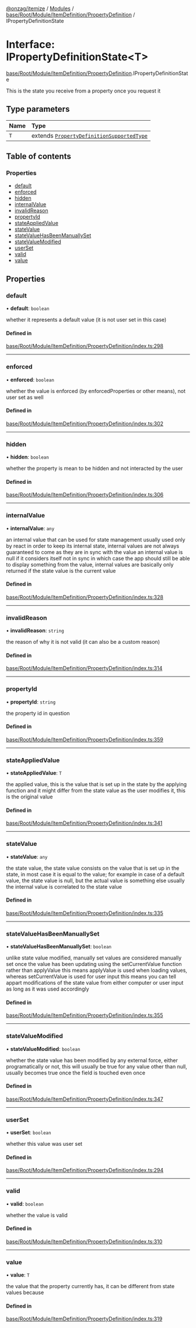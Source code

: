 [@onzag/itemize](../README.md) / [Modules](../modules.md) / [base/Root/Module/ItemDefinition/PropertyDefinition](../modules/base_Root_Module_ItemDefinition_PropertyDefinition.md) / IPropertyDefinitionState

# Interface: IPropertyDefinitionState\<T\>

[base/Root/Module/ItemDefinition/PropertyDefinition](../modules/base_Root_Module_ItemDefinition_PropertyDefinition.md).IPropertyDefinitionState

This is the state you receive from a property once you request it

## Type parameters

| Name | Type |
| :------ | :------ |
| `T` | extends [`PropertyDefinitionSupportedType`](../modules/base_Root_Module_ItemDefinition_PropertyDefinition_types.md#propertydefinitionsupportedtype) |

## Table of contents

### Properties

- [default](base_Root_Module_ItemDefinition_PropertyDefinition.IPropertyDefinitionState.md#default)
- [enforced](base_Root_Module_ItemDefinition_PropertyDefinition.IPropertyDefinitionState.md#enforced)
- [hidden](base_Root_Module_ItemDefinition_PropertyDefinition.IPropertyDefinitionState.md#hidden)
- [internalValue](base_Root_Module_ItemDefinition_PropertyDefinition.IPropertyDefinitionState.md#internalvalue)
- [invalidReason](base_Root_Module_ItemDefinition_PropertyDefinition.IPropertyDefinitionState.md#invalidreason)
- [propertyId](base_Root_Module_ItemDefinition_PropertyDefinition.IPropertyDefinitionState.md#propertyid)
- [stateAppliedValue](base_Root_Module_ItemDefinition_PropertyDefinition.IPropertyDefinitionState.md#stateappliedvalue)
- [stateValue](base_Root_Module_ItemDefinition_PropertyDefinition.IPropertyDefinitionState.md#statevalue)
- [stateValueHasBeenManuallySet](base_Root_Module_ItemDefinition_PropertyDefinition.IPropertyDefinitionState.md#statevaluehasbeenmanuallyset)
- [stateValueModified](base_Root_Module_ItemDefinition_PropertyDefinition.IPropertyDefinitionState.md#statevaluemodified)
- [userSet](base_Root_Module_ItemDefinition_PropertyDefinition.IPropertyDefinitionState.md#userset)
- [valid](base_Root_Module_ItemDefinition_PropertyDefinition.IPropertyDefinitionState.md#valid)
- [value](base_Root_Module_ItemDefinition_PropertyDefinition.IPropertyDefinitionState.md#value)

## Properties

### default

• **default**: `boolean`

whether it represents a default value (it is not user set in this case)

#### Defined in

[base/Root/Module/ItemDefinition/PropertyDefinition/index.ts:298](https://github.com/onzag/itemize/blob/59702dd5/base/Root/Module/ItemDefinition/PropertyDefinition/index.ts#L298)

___

### enforced

• **enforced**: `boolean`

whether the value is enforced (by enforcedProperties or other means), not user set as well

#### Defined in

[base/Root/Module/ItemDefinition/PropertyDefinition/index.ts:302](https://github.com/onzag/itemize/blob/59702dd5/base/Root/Module/ItemDefinition/PropertyDefinition/index.ts#L302)

___

### hidden

• **hidden**: `boolean`

whether the property is mean to be hidden and not interacted by the user

#### Defined in

[base/Root/Module/ItemDefinition/PropertyDefinition/index.ts:306](https://github.com/onzag/itemize/blob/59702dd5/base/Root/Module/ItemDefinition/PropertyDefinition/index.ts#L306)

___

### internalValue

• **internalValue**: `any`

an internal value that can be used for state management
usually used only by react in order to keep its internal state, internal
values are not always guaranteed to come as they are in sync with the value
an internal value is null if it considers itself not in sync in which case
the app should still be able to display something from the value, internal values
are basically only returned if the state value is the current value

#### Defined in

[base/Root/Module/ItemDefinition/PropertyDefinition/index.ts:328](https://github.com/onzag/itemize/blob/59702dd5/base/Root/Module/ItemDefinition/PropertyDefinition/index.ts#L328)

___

### invalidReason

• **invalidReason**: `string`

the reason of why it is not valid (it can also be a custom reason)

#### Defined in

[base/Root/Module/ItemDefinition/PropertyDefinition/index.ts:314](https://github.com/onzag/itemize/blob/59702dd5/base/Root/Module/ItemDefinition/PropertyDefinition/index.ts#L314)

___

### propertyId

• **propertyId**: `string`

the property id in question

#### Defined in

[base/Root/Module/ItemDefinition/PropertyDefinition/index.ts:359](https://github.com/onzag/itemize/blob/59702dd5/base/Root/Module/ItemDefinition/PropertyDefinition/index.ts#L359)

___

### stateAppliedValue

• **stateAppliedValue**: `T`

the applied value, this is the value that is set up in the state by the applying
function and it might differ from the state value as the user modifies it, this is
the original value

#### Defined in

[base/Root/Module/ItemDefinition/PropertyDefinition/index.ts:341](https://github.com/onzag/itemize/blob/59702dd5/base/Root/Module/ItemDefinition/PropertyDefinition/index.ts#L341)

___

### stateValue

• **stateValue**: `any`

the state value, the state value consists on the value that is set up
in the state, in most case it is equal to the value; for example in case of
a default value, the state value is null, but the actual value is something else
usually the internal value is correlated to the state value

#### Defined in

[base/Root/Module/ItemDefinition/PropertyDefinition/index.ts:335](https://github.com/onzag/itemize/blob/59702dd5/base/Root/Module/ItemDefinition/PropertyDefinition/index.ts#L335)

___

### stateValueHasBeenManuallySet

• **stateValueHasBeenManuallySet**: `boolean`

unlike state value modified, manually set values are considered manually set once the
value has been updating using the setCurrentValue function rather than applyValue this means
applyValue is used when loading values, whereas setCurrentValue is used for user input
this means you can tell appart modifications of the state value from either computer
or user input as long as it was used accordingly

#### Defined in

[base/Root/Module/ItemDefinition/PropertyDefinition/index.ts:355](https://github.com/onzag/itemize/blob/59702dd5/base/Root/Module/ItemDefinition/PropertyDefinition/index.ts#L355)

___

### stateValueModified

• **stateValueModified**: `boolean`

whether the state value has been modified by any external force, either programatically
or not, this will usually be true for any value other than null, usually becomes true
once the field is touched even once

#### Defined in

[base/Root/Module/ItemDefinition/PropertyDefinition/index.ts:347](https://github.com/onzag/itemize/blob/59702dd5/base/Root/Module/ItemDefinition/PropertyDefinition/index.ts#L347)

___

### userSet

• **userSet**: `boolean`

whether this value was user set

#### Defined in

[base/Root/Module/ItemDefinition/PropertyDefinition/index.ts:294](https://github.com/onzag/itemize/blob/59702dd5/base/Root/Module/ItemDefinition/PropertyDefinition/index.ts#L294)

___

### valid

• **valid**: `boolean`

whether the value is valid

#### Defined in

[base/Root/Module/ItemDefinition/PropertyDefinition/index.ts:310](https://github.com/onzag/itemize/blob/59702dd5/base/Root/Module/ItemDefinition/PropertyDefinition/index.ts#L310)

___

### value

• **value**: `T`

the value that the property currently has, it can be different from state
values because

#### Defined in

[base/Root/Module/ItemDefinition/PropertyDefinition/index.ts:319](https://github.com/onzag/itemize/blob/59702dd5/base/Root/Module/ItemDefinition/PropertyDefinition/index.ts#L319)
